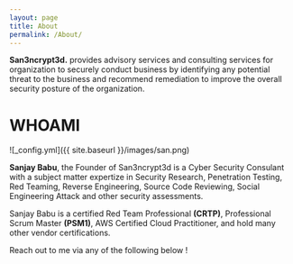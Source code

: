 ```yaml
---
layout: page
title: About
permalink: /About/
---
```



**San3ncrypt3d.** provides advisory services and consulting services for organization to securely conduct business by identifying any potential threat to the business and recommend remediation to improve the overall security posture of the organization.  



# WHOAMI

![_config.yml]({{ site.baseurl }}/images/san.png)



**Sanjay Babu**, the Founder of San3ncrypt3d is a Cyber Security Consulant with a subject matter expertize in Security Research, Penetration Testing, Red Teaming, Reverse Engineering, Source Code Reviewing, Social Engineering Attack and other security assessments.

Sanjay Babu is a certified Red Team Professional **(CRTP)**, Professional Scrum Master **(PSM1)**, AWS Certified Cloud Practitioner, and hold many other vendor certifications.




Reach out to me via any of the following below !
